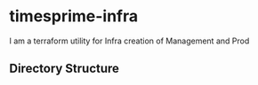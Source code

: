 # timesprime-infra

I am a terraform utility for Infra creation of Management and Prod

## Directory Structure
